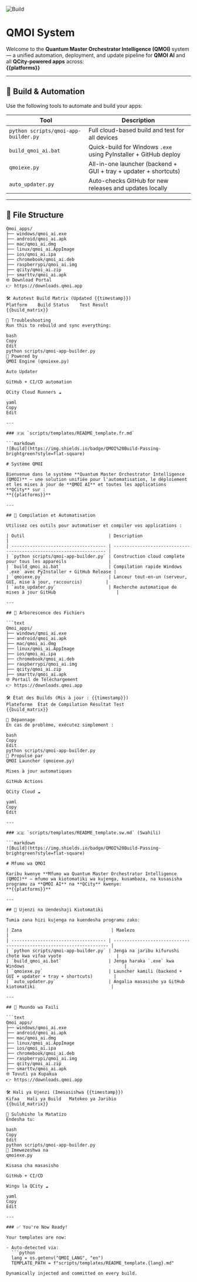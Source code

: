 ![Build](https://img.shields.io/badge/QMOI%20Build-Passing-brightgreen?style=flat-square)

# QMOI System

Welcome to the **Quantum Master Orchestrator Intelligence (QMOI)** system — a unified automation, deployment, and update pipeline for **QMOI AI** and all **QCity-powered apps** across:  
**{{platforms}}**

---

## 🚀 Build & Automation

Use the following tools to automate and build your apps:

| Tool                                 | Description                                                      |
| ------------------------------------ | ---------------------------------------------------------------- |
| `python scripts/qmoi-app-builder.py` | Full cloud-based build and test for all devices                  |
| `build_qmoi_ai.bat`                  | Quick-build for Windows `.exe` using PyInstaller + GitHub deploy |
| `qmoiexe.py`                         | All-in-one launcher (backend + GUI + tray + updater + shortcuts) |
| `auto_updater.py`                    | Auto-checks GitHub for new releases and updates locally          |

---

## 📁 File Structure

```text
Qmoi_apps/
├── windows/qmoi_ai.exe
├── android/qmoi_ai.apk
├── mac/qmoi_ai.dmg
├── linux/qmoi_ai.AppImage
├── ios/qmoi_ai.ipa
├── chromebook/qmoi_ai.deb
├── raspberrypi/qmoi_ai.img
├── qcity/qmoi_ai.zip
├── smarttv/qmoi_ai.apk
🌐 Download Portal
👉 https://downloads.qmoi.app

🛠 Autotest Build Matrix (Updated {{timestamp}})
Platform	Build Status	Test Result
{{build_matrix}}		

🧬 Troubleshooting
Run this to rebuild and sync everything:

bash
Copy
Edit
python scripts/qmoi-app-builder.py
🔁 Powered by
QMOI Engine (qmoiexe.py)

Auto Updater

GitHub + CI/CD automation

QCity Cloud Runners ☁️

yaml
Copy
Edit

---

### 🇫🇷 `scripts/templates/README_template.fr.md`

```markdown
![Build](https://img.shields.io/badge/QMOI%20Build-Passing-brightgreen?style=flat-square)

# Système QMOI

Bienvenue dans le système **Quantum Master Orchestrator Intelligence (QMOI)** — une solution unifiée pour l'automatisation, le déploiement et les mises à jour de **QMOI AI** et toutes les applications **QCity** sur :  
**{{platforms}}**

---

## 🚀 Compilation et Automatisation

Utilisez ces outils pour automatiser et compiler vos applications :

| Outil                                | Description                                                         |
| ------------------------------------ | ------------------------------------------------------------------- |
| `python scripts/qmoi-app-builder.py` | Construction cloud complète pour tous les appareils                |
| `build_qmoi_ai.bat`                  | Compilation rapide Windows `.exe` avec PyInstaller + GitHub Release |
| `qmoiexe.py`                         | Lanceur tout-en-un (serveur, GUI, mise à jour, raccourcis)         |
| `auto_updater.py`                    | Recherche automatique de mises à jour GitHub                       |

---

## 📁 Arborescence des Fichiers

```text
Qmoi_apps/
├── windows/qmoi_ai.exe
├── android/qmoi_ai.apk
├── mac/qmoi_ai.dmg
├── linux/qmoi_ai.AppImage
├── ios/qmoi_ai.ipa
├── chromebook/qmoi_ai.deb
├── raspberrypi/qmoi_ai.img
├── qcity/qmoi_ai.zip
├── smarttv/qmoi_ai.apk
🌐 Portail de Téléchargement
👉 https://downloads.qmoi.app

🛠 État des Builds (Mis à jour : {{timestamp}})
Plateforme	État de Compilation	Résultat Test
{{build_matrix}}		

🧬 Dépannage
En cas de problème, exécutez simplement :

bash
Copy
Edit
python scripts/qmoi-app-builder.py
🔁 Propulsé par
QMOI Launcher (qmoiexe.py)

Mises à jour automatiques

GitHub Actions

QCity Cloud ☁️

yaml
Copy
Edit

---

### 🇰🇪 `scripts/templates/README_template.sw.md` (Swahili)

```markdown
![Build](https://img.shields.io/badge/QMOI%20Build-Passing-brightgreen?style=flat-square)

# Mfumo wa QMOI

Karibu kwenye **Mfumo wa Quantum Master Orchestrator Intelligence (QMOI)** — mfumo wa kiotomatiki wa kujenga, kusambaza, na kusasisha programu za **QMOI AI** na **QCity** kwenye:  
**{{platforms}}**

---

## 🚀 Ujenzi na Uendeshaji Kiotomatiki

Tumia zana hizi kujenga na kuendesha programu zako:

| Zana                                  | Maelezo                                                              |
| ------------------------------------ | -------------------------------------------------------------------- |
| `python scripts/qmoi-app-builder.py` | Jenga na jaribu kifurushi chote kwa vifaa vyote                     |
| `build_qmoi_ai.bat`                  | Jenga haraka `.exe` kwa Windows                                      |
| `qmoiexe.py`                         | Launcher kamili (backend + GUI + updater + tray + shortcuts)        |
| `auto_updater.py`                    | Angalia masasisho ya GitHub kiotomatiki                             |

---

## 📁 Muundo wa Faili

```text
Qmoi_apps/
├── windows/qmoi_ai.exe
├── android/qmoi_ai.apk
├── mac/qmoi_ai.dmg
├── linux/qmoi_ai.AppImage
├── ios/qmoi_ai.ipa
├── chromebook/qmoi_ai.deb
├── raspberrypi/qmoi_ai.img
├── qcity/qmoi_ai.zip
├── smarttv/qmoi_ai.apk
🌐 Tovuti ya Kupakua
👉 https://downloads.qmoi.app

🛠 Hali ya Ujenzi (Imesasishwa {{timestamp}})
Kifaa	Hali ya Build	Matokeo ya Jaribio
{{build_matrix}}		

🧬 Suluhisho la Matatizo
Endesha tu:

bash
Copy
Edit
python scripts/qmoi-app-builder.py
🔁 Imewezeshwa na
qmoiexe.py

Kisasa cha masasisho

GitHub + CI/CD

Wingu la QCity ☁️

yaml
Copy
Edit

---

### ✅ You're Now Ready!

Your templates are now:

- Auto-detected via:  
  ```python
  lang = os.getenv("QMOI_LANG", "en")
  TEMPLATE_PATH = f"scripts/templates/README_template.{lang}.md"

Dynamically injected and committed on every build.